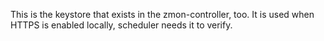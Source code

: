 This is the keystore that exists in the zmon-controller, too. It is used when HTTPS is enabled locally, scheduler needs it to verify.
